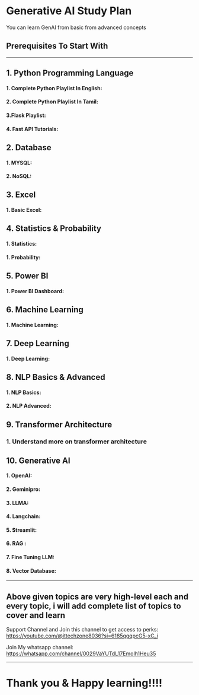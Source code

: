 # Generative AI Study Plan

You can learn GenAI from basic from advanced concepts

## Prerequisites To Start With
--------------------------------------------------------------------------------------------------------------------------------------------------------
## 1. Python Programming Language
   #### 1. Complete Python Playlist In English:
   #### 2. Complete Python Playlist In Tamil:
   #### 3.Flask Playlist:
   #### 4. Fast API Tutorials:  

## 2. Database 
   #### 1. MYSQL:
   #### 2. NoSQL:

## 3. Excel  
   #### 1. Basic Excel:

## 4. Statistics & Probability
   #### 1. Statistics:
   #### 1. Probability:
 
## 5. Power BI 
   #### 1. Power BI Dashboard:
   
## 6. Machine Learning
   #### 1. Machine Learning:
   
## 7. Deep Learning
   #### 1. Deep Learning:

## 8. NLP Basics & Advanced
   #### 1. NLP Basics:
   #### 2. NLP Advanced:

## 9. Transformer Architecture
 ### 1. Understand more on transformer architecture

## 10. Generative AI
   #### 1. OpenAI:
   #### 2. Geminipro:
   #### 3. LLMA:
   #### 4. Langchain:
   #### 5. Streamlit:
   #### 6. RAG :
   #### 7. Fine Tuning LLM:
   #### 8. Vector Database: 

-----------------------------------------------------------------------------------------------------------------------------------------------------------------
## Above given topics are very high-level each and every topic, i will add complete list of topics to cover and learn

Support Channel and Join this channel to get access to perks: https://youtube.com/@ittechzone8036?si=6185qgqpcG5-xC_i

Join My whatsapp channel: https://whatsapp.com/channel/0029VaYUTdL17Emolh1Heu35

-----------------------------------------------------------------------------------------------------------------------------------------------------------------
   #                             Thank you & Happy learning!!!!




